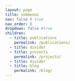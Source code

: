 ```yaml
---
layout: page
title: submenus
nav: false # true
nav_order: 8
dropdown: false #true
children:
  - title: publications
    permalink: /publications/
  - title: divider
  - title: projects
    permalink: /projects/
  - title: divider
  - title: blog
    permalink: /blog/
---
```

